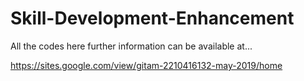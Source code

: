 # Skill-Development-Enhancement

All the codes here further information can be available at...

https://sites.google.com/view/gitam-2210416132-may-2019/home

